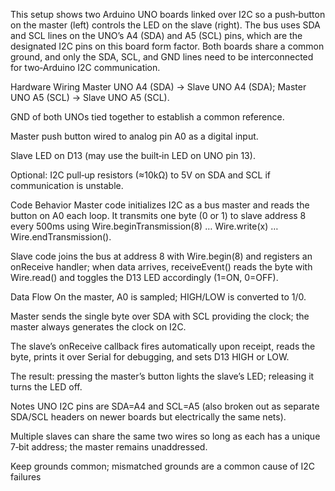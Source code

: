 This setup shows two Arduino UNO boards linked over I2C so a push‑button on the master (left) controls the LED on the slave (right). The bus uses SDA and SCL lines on the UNO’s A4 (SDA) and A5 (SCL) pins, 
which are the designated I2C pins on this board form factor. Both boards share a common ground, and only the SDA, SCL, and GND lines need to be interconnected for two‑Arduino I2C communication.

Hardware Wiring
Master UNO A4 (SDA) → Slave UNO A4 (SDA); Master UNO A5 (SCL) → Slave UNO A5 (SCL).

GND of both UNOs tied together to establish a common reference.

Master push button wired to analog pin A0 as a digital input.

Slave LED on D13 (may use the built‑in LED on UNO pin 13).

Optional: I2C pull‑up resistors (≈10kΩ) to 5V on SDA and SCL if communication is unstable.

Code Behavior
Master code initializes I2C as a bus master and reads the button on A0 each loop. It transmits one byte (0 or 1) to
slave address 8 every 500ms using Wire.beginTransmission(8) … Wire.write(x) … Wire.endTransmission().

Slave code joins the bus at address 8 with Wire.begin(8) and registers an onReceive handler; when data arrives, receiveEvent() reads the byte with Wire.read() and toggles the D13 LED accordingly (1=ON, 0=OFF).

Data Flow
On the master, A0 is sampled; HIGH/LOW is converted to 1/0.

Master sends the single byte over SDA with SCL providing the clock; the master always generates the clock on I2C.

The slave’s onReceive callback fires automatically upon receipt, reads the byte, prints it over Serial for debugging, and sets D13 HIGH or LOW.

The result: pressing the master’s button lights the slave’s LED; releasing it turns the LED off.

Notes
UNO I2C pins are SDA=A4 and SCL=A5 (also broken out as separate SDA/SCL headers on newer boards but electrically the same nets).

Multiple slaves can share the same two wires so long as each has a unique 7‑bit address; the master remains unaddressed.

Keep grounds common; mismatched grounds are a common cause of I2C failures
